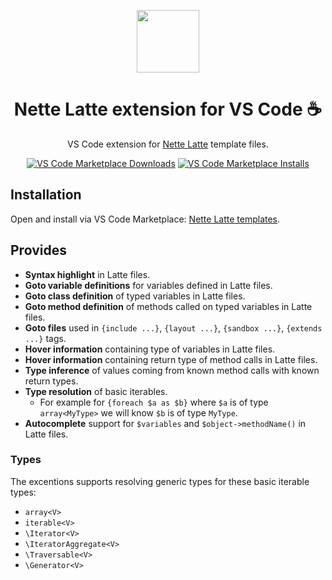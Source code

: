 <p align="center">
<img src="https://raw.githubusercontent.com/smuuf/vscode-latte-lang/master/resources/logo.png" width="100">
</p>

<h1 align="center">Nette Latte extension for VS Code ☕</h1>

<p align="center">
VS Code extension for <a href="https://latte.nette.org/">Nette Latte</a> template files.
</p>
<p align="center">
<a href="https://marketplace.visualstudio.com/items?itemName=smuuf.latte-lang">
    <img alt="VS Code Marketplace Downloads" src="https://img.shields.io/visual-studio-marketplace/d/smuuf.latte-lang"></a>
<a href="https://marketplace.visualstudio.com/items?itemName=smuuf.latte-lang">
    <img alt="VS Code Marketplace Installs" src="https://img.shields.io/visual-studio-marketplace/i/smuuf.latte-lang"></a>
</p>

## Installation
Open and install via VS Code Marketplace: [Nette Latte templates](https://marketplace.visualstudio.com/items?itemName=smuuf.latte-lang).

## Provides
- **Syntax highlight** in Latte files.
- **Goto variable definitions** for variables defined in Latte files.
- **Goto class definition** of typed variables in Latte files.
- **Goto method definition** of methods called on typed variables in Latte files.
- **Goto files** used in `{include ...}`, `{layout ...}`, `{sandbox ...}`, `{extends ...}` tags.
- **Hover information** containing type of variables in Latte files.
- **Hover information** containing return type of method calls in Latte files.
- **Type inference** of values coming from known method calls with known return types.
- **Type resolution** of basic iterables.
  - For example for `{foreach $a as $b}` where `$a` is of type `array<MyType>` we will know `$b` is of type `MyType`.
- **Autocomplete** support for `$variables` and `$object->methodName()` in Latte files.

### Types
The excentions supports resolving generic types for these basic iterable types:
- `array<V>`
- `iterable<V>`
- `\Iterator<V>`
- `\IteratorAggregate<V>`
- `\Traversable<V>`
- `\Generator<V>`
